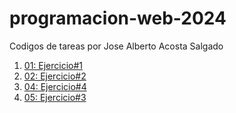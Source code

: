 # programacion-web-2024
Codigos de tareas por Jose Alberto Acosta Salgado
1. [01: Ejercicio#1](/Ejercicio_1/index.html)
2. [02: Ejercicio#2](/Ejercicio_2_listas_multimedia_tablas/index.html)
3. [04: Ejercicio#4](/Ejercicio_4_css/index.html)
4. [05: Ejercicio#3](/Ejercicio_5_Tarjeta/index.html)
